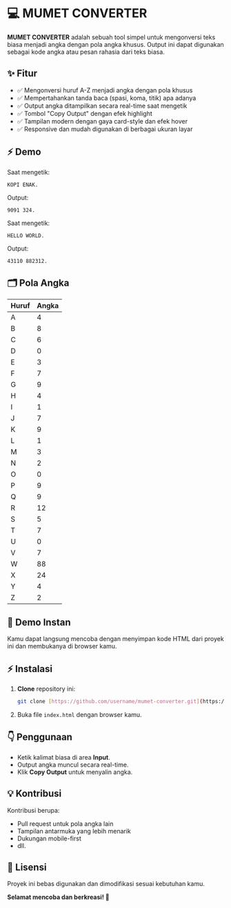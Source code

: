 # 💻 MUMET CONVERTER

**MUMET CONVERTER** adalah sebuah tool simpel untuk mengonversi teks biasa menjadi angka dengan pola angka khusus. Output ini dapat digunakan sebagai kode angka atau pesan rahasia dari teks biasa.

## ✨ Fitur

- ✅ Mengonversi huruf A-Z menjadi angka dengan pola khusus
- ✅ Mempertahankan tanda baca (spasi, koma, titik) apa adanya
- ✅ Output angka ditampilkan secara real-time saat mengetik
- ✅ Tombol "Copy Output" dengan efek highlight
- ✅ Tampilan modern dengan gaya card-style dan efek hover
- ✅ Responsive dan mudah digunakan di berbagai ukuran layar

## ⚡️ Demo

Saat mengetik:

```
KOPI ENAK.
```

Output:

```
9091 324.
```

Saat mengetik:

```
HELLO WORLD.
```

Output:

```
43110 882312.
```

## 🗂️ Pola Angka

| Huruf | Angka |
| ----- | ----- |
| A     | 4     |
| B     | 8     |
| C     | 6     |
| D     | 0     |
| E     | 3     |
| F     | 7     |
| G     | 9     |
| H     | 4     |
| I     | 1     |
| J     | 7     |
| K     | 9     |
| L     | 1     |
| M     | 3     |
| N     | 2     |
| O     | 0     |
| P     | 9     |
| Q     | 9     |
| R     | 12    |
| S     | 5     |
| T     | 7     |
| U     | 0     |
| V     | 7     |
| W     | 88    |
| X     | 24    |
| Y     | 4     |
| Z     | 2     |

## 🚀 Demo Instan

Kamu dapat langsung mencoba dengan menyimpan kode HTML dari proyek ini dan membukanya di browser kamu.

## ⚡️ Instalasi

1. **Clone** repository ini:
   ```bash
   git clone [https://github.com/username/mumet-converter.git](https://github.com/Alucard0x1/MUMET-CONVERTER.git)
   ```
2. Buka file `index.html` dengan browser kamu.

## 👇 Penggunaan

- Ketik kalimat biasa di area **Input**.
- Output angka muncul secara real-time.
- Klik **Copy Output** untuk menyalin angka.

## 💡 Kontribusi

Kontribusi berupa:

- Pull request untuk pola angka lain
- Tampilan antarmuka yang lebih menarik
- Dukungan mobile-first
- dll.

## 🐞 Lisensi

Proyek ini bebas digunakan dan dimodifikasi sesuai kebutuhan kamu.

**Selamat mencoba dan berkreasi! 🙂**

